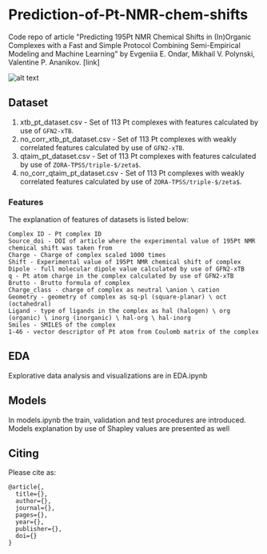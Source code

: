 # Prediction-of-Pt-NMR-chem-shifts
Code repo of article "Predicting 195Pt NMR Chemical Shifts in (In)Organic Complexes with a Fast and Simple Protocol Combining Semi-Empirical Modeling and Machine Learning" by Evgeniia E. Ondar, Mikhail V. Polynski, Valentine P. Ananikov. [link]

![alt text](https://github.com/ondevg/Prediction-of-Pt-NMR-chem-shifts/blob/main/maimain.png?raw=true)

## Dataset
1. xtb_pt_dataset.csv - Set of 113 Pt complexes with features calculated by use of `GFN2-xTB`. 
2. no_corr_xtb_pt_dataset.csv - Set of 113 Pt complexes with weakly correlated features calculated by use of `GFN2-xTB`.
3. qtaim_pt_dataset.csv - Set of 113 Pt complexes with features calculated by use of `ZORA-TPSS/triple-$/zeta$`. 
4. no_corr_qtaim_pt_dataset.csv - Set of 113 Pt complexes with weakly correlated features calculated by use of `ZORA-TPSS/triple-$/zeta$`.
### Features 
The explanation of features of datasets is listed below:
```
Complex ID - Pt complex ID
Source_doi - DOI of article where the experimental value of 195Pt NMR chemical shift was taken from
Charge - Charge of complex scaled 1000 times
Shift - Experimental value of 195Pt NMR chemical shift of complex
Dipole - full molecular dipole value calculated by use of GFN2-xTB
q - Pt atom charge in the complex calculated by use of GFN2-xTB
Brutto - Brutto formula of complex
Charge_class - charge of complex as neutral \anion \ cation
Geometry - geometry of complex as sq-pl (square-planar) \ oct (octahedral)
Ligand - type of ligands in the complex as hal (halogen) \ org (organic) \ inorg (inorganic) \ hal-org \ hal-inorg
Smiles - SMILES of the complex
1-46 - vector descriptor of Pt atom from Coulomb matrix of the complex

```
## EDA
Explorative data analysis and visualizations are in EDA.ipynb

## Models
In models.ipynb the train, validation and test procedures are introduced. Models explanation by use of Shapley values are presented as well

## Citing
Please cite as:
```
@article{,
  title={},
  author={},
  journal={},
  pages={},
  year={},
  publisher={},
  doi={}
}
```
